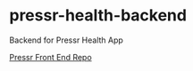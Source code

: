 # pressr-health-backend
Backend for Pressr Health App

[Pressr Front End Repo](https://github.com/dventura221/pressr-health)
